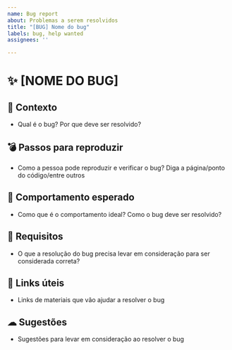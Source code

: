 ```yaml
---
name: Bug report
about: Problemas a serem resolvidos
title: "[BUG] Nome do bug"
labels: bug, help wanted
assignees: ''

---
```


# ✨ [NOME DO BUG]

## 💬 Contexto 

- Qual é o bug? Por que deve ser resolvido?

## 💣 Passos para reproduzir

- Como a pessoa pode reproduzir e verificar o bug? Diga a página/ponto do código/entre outros

## 🎯  Comportamento esperado

- Como que é o comportamento ideal? Como o bug deve ser resolvido?

## 🔏 Requisitos

- O que a resolução do bug precisa levar em consideração para ser considerada correta?

## 🔖 Links úteis

- Links de materiais que vão ajudar a resolver o bug 

## ☁ Sugestões

- Sugestões para levar em consideração ao resolver o bug